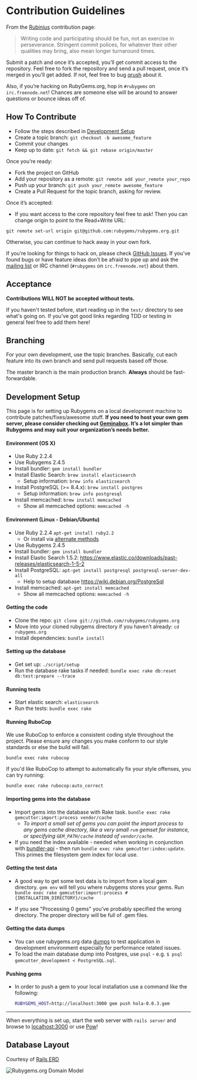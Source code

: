 Contribution Guidelines
=======================

From the [Rubinius](http://rubini.us/) contribution page:

> Writing code and participating should be fun, not an exercise in
> perseverance. Stringent commit polices, for whatever their other
> qualities may bring, also mean longer turnaround times.

Submit a patch and once it’s accepted, you’ll get commit access to the
repository. Feel free to fork the repository and send a pull request,
once it’s merged in you’ll get added. If not, feel free to bug
[qrush](https://github.com/qrush) about it.

Also, if you’re hacking on RubyGems.org, hop in `#rubygems` on
`irc.freenode.net`! Chances are someone else will be around to answer
questions or bounce ideas off of.

How To Contribute
-----------------

* Follow the steps described in [Development Setup](#development-setup)
* Create a topic branch: `git checkout -b awesome_feature`
* Commit your changes
* Keep up to date: `git fetch && git rebase origin/master`

Once you’re ready:

* Fork the project on GitHub
* Add your repository as a remote: `git remote add your_remote your_repo`
* Push up your branch: `git push your_remote awesome_feature`
* Create a Pull Request for the topic branch, asking for review.

Once it’s accepted:

* If you want access to the core repository feel free to ask! Then you
can change origin to point to the Read+Write URL:

```
git remote set-url origin git@github.com:rubygems/rubygems.org.git
```

Otherwise, you can continue to hack away in your own fork.

If you’re looking for things to hack on, please check
[GitHub Issues](https://github.com/rubygems/rubygems.org/issues). If you’ve
found bugs or have feature ideas don’t be afraid to pipe up and ask the
[mailing list](https://groups.google.com/group/rubygems-org) or IRC channel
(`#rubygems` on `irc.freenode.net`) about them.

Acceptance
----------

**Contributions WILL NOT be accepted without tests.**

If you haven't tested before, start reading up in the `test/` directory to see
what's going on. If you've got good links regarding TDD or testing in general
feel free to add them here!

Branching
---------

For your own development, use the topic branches. Basically, cut each
feature into its own branch and send pull requests based off those.

The master branch is the main production branch. **Always** should be
fast-forwardable.

Development Setup
-----------------

This page is for setting up Rubygems on a local development machine to
contribute patches/fixes/awesome stuff. **If you need to host your own
gem server, please consider checking out
[Geminabox](https://github.com/geminabox/geminabox). It’s a lot simpler
than Rubygems and may suit your organization’s needs better.**

#### Environment (OS X)

* Use Ruby 2.2.4
* Use Rubygems 2.4.5
* Install bundler: `gem install bundler`
* Install Elastic Search: `brew install elasticsearch`
  * Setup information: `brew info elasticsearch`
* Install PostgreSQL (>= 8.4.x): `brew install postgres`
  * Setup information: `brew info postgresql`
* Install memcached: `brew install memcached`
  * Show all memcached options: `memcached -h`

#### Environment (Linux - Debian/Ubuntu)

* Use Ruby 2.2.4 `apt-get install ruby2.2`
  * Or install via [alternate methods](https://www.ruby-lang.org/en/downloads/)
* Use Rubygems 2.4.5
* Install bundler: `gem install bundler`
* Install Elastic Search 1.5.2: <https://www.elastic.co/downloads/past-releases/elasticsearch-1-5-2>
* Install PostgreSQL: `apt-get install postgresql postgresql-server-dev-all`
  * Help to setup database <https://wiki.debian.org/PostgreSql>
* Install memcached: `apt-get install memcached`
  * Show all memcached options: `memcached -h`

#### Getting the code

* Clone the repo: `git clone git://github.com/rubygems/rubygems.org`
* Move into your cloned rubygems directory if you haven’t already:
    `cd rubygems.org`
* Install dependencies:
    `bundle install`

#### Setting up the database

* Get set up: `./script/setup`
* Run the database rake tasks if needed:
    `bundle exec rake db:reset db:test:prepare --trace`

#### Running tests

* Start elastic search: `elasticsearch`
* Run the tests: `bundle exec rake`

#### Running RuboCop

We use RuboCop to enforce a consistent coding style throughout the project.
Please ensure any changes you make conform to our style standards or else the
build will fail.

    bundle exec rake rubocop

If you'd like RuboCop to attempt to automatically fix your style offenses, you
can try running:

    bundle exec rake rubocop:auto_correct

#### Importing gems into the database

* Import gems into the database with Rake task.
    `bundle exec rake gemcutter:import:process vendor/cache`
    * _To import a small set of gems you can point the import process to any
        gems cache directory, like a very small `rvm` gemset for instance, or
	specifying `GEM_PATH/cache` instead of `vendor/cache`._
* If you need the index available - needed when working in conjunction
    with [bundler-api](https://github.com/rubygems/bundler-api) - then run
    `bundle exec rake gemcutter:index:update`. This primes the filesystem gem index for
    local use.

#### Getting the test data

* A good way to get some test data is to import from a local gem directory.
`gem env` will tell you where rubygems stores your gems. Run
`bundle exec rake gemcutter:import:process #{INSTALLATION_DIRECTORY}/cache`

* If you see "Processing 0 gems" you’ve probably specified the wrong
directory. The proper directory will be full of .gem files.

#### Getting the data dumps
* You can use rubygems.org data [dumps](https://rubygems.org/pages/data) to test
application in development environment especially for performance related issues.
* To load the main database dump into Postgres, use `psql` - e.g. `$ psql gemcutter_development < PostgreSQL.sql`.

#### Pushing gems

* In order to push a gem to your local installation use a command like
    the following:

    ``` bash
    RUBYGEMS_HOST=http://localhost:3000 gem push hola-0.0.3.gem
    ```
---

When everything is set up, start the web server with `rails server` and browse to
[localhost:3000](http://localhost:3000) or use [Pow](http://pow.cx)!

Database Layout
---------------

Courtesy of [Rails ERD](https://voormedia.github.io/rails-erd/)

![Rubygems.org Domain Model](https://cdn.rawgit.com/rubygems/rubygems.org/master/doc/erd.svg)
